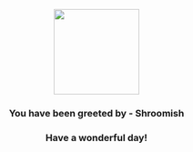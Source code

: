 <p align="center">
    <img src="https://raw.githubusercontent.com/PokeAPI/sprites/master/sprites/pokemon/285.png" width="150" height="150">
</p>
<h3 align="center">You have been greeted by - <b>Shroomish</b></h3>
<h3 align="center">Have a wonderful day!</h3>
